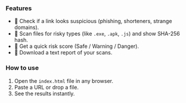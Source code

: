 




### Features

* 🔗 Check if a link looks suspicious (phishing, shorteners, strange domains).
* 📂 Scan files for risky types (like `.exe`, `.apk`, `.js`) and show SHA-256 hash.
* 📜 Get a quick risk score (Safe / Warning / Danger).
* 💾 Download a text report of your scans.

### How to use

1. Open the `index.html` file in any browser.
2. Paste a URL or drop a file.
3. See the results instantly.

